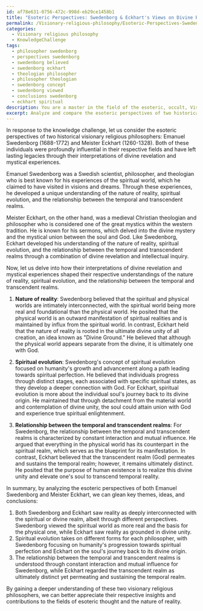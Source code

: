 ```yaml
---
id: af78e631-0756-472c-998d-eb29ce1458b1
title: "Esoteric Perspectives: Swedenborg & Eckhart's Views on Divine Reality"
permalink: /Visionary-religious-philosophy/Esoteric-Perspectives-Swedenborg-Eckharts-Views-on-Divine-Reality/
categories:
  - Visionary religious philosophy
  - KnowledgeChallenge
tags:
  - philosopher swedenborg
  - perspectives swedenborg
  - swedenborg believed
  - swedenborg eckhart
  - theologian philosopher
  - philosopher theologian
  - swedenborg concept
  - swedenborg viewed
  - conclusions swedenborg
  - eckhart spiritual
description: You are a master in the field of the esoteric, occult, Visionary religious philosophy and Education. You are a writer of tests, challenges, textbooks and deep knowledge on Visionary religious philosophy for initiates and students to gain deep insights and understanding from. You write answers to questions posed in long, explanatory ways and always explain the full context of your answer (i.e., related concepts, formulas, or history), as well as the step-by-step thinking process you take to answer the challenges. Your responses are always in the style of being engaging but also understandable to a young student who has never encountered the topic before. Summarize the key themes, ideas, and conclusions at the end.
excerpt: Analyze and compare the esoteric perspectives of two historical visionary religious philosophers. How do their interpretations of divine revelation and mystical experiences shape their respective understandings of the nature of reality, spiritual evolution, and the relationship between the temporal and transcendent realms?
---
```

In response to the knowledge challenge, let us consider the esoteric perspectives of two historical visionary religious philosophers: Emanuel Swedenborg (1688-1772) and Meister Eckhart (1260-1328). Both of these individuals were profoundly influential in their respective fields and have left lasting legacies through their interpretations of divine revelation and mystical experiences. 

Emanuel Swedenborg was a Swedish scientist, philosopher, and theologian who is best known for his experiences of the spiritual world, which he claimed to have visited in visions and dreams. Through these experiences, he developed a unique understanding of the nature of reality, spiritual evolution, and the relationship between the temporal and transcendent realms.

Meister Eckhart, on the other hand, was a medieval Christian theologian and philosopher who is considered one of the great mystics within the western tradition. He is known for his sermons, which delved into the divine mystery and the mystical union between the soul and God. Like Swedenborg, Eckhart developed his understanding of the nature of reality, spiritual evolution, and the relationship between the temporal and transcendent realms through a combination of divine revelation and intellectual inquiry.

Now, let us delve into how their interpretations of divine revelation and mystical experiences shaped their respective understandings of the nature of reality, spiritual evolution, and the relationship between the temporal and transcendent realms.

1. **Nature of reality**: 
Swedenborg believed that the spiritual and physical worlds are intimately interconnected, with the spiritual world being more real and foundational than the physical world. He posited that the physical world is an outward manifestation of spiritual realities and is maintained by influx from the spiritual world. In contrast, Eckhart held that the nature of reality is rooted in the ultimate divine unity of all creation, an idea known as "Divine Ground." He believed that although the physical world appears separate from the divine, it is ultimately one with God. 

2. **Spiritual evolution**:
Swedenborg's concept of spiritual evolution focused on humanity's growth and advancement along a path leading towards spiritual perfection. He believed that individuals progress through distinct stages, each associated with specific spiritual states, as they develop a deeper connection with God. For Eckhart, spiritual evolution is more about the individual soul's journey back to its divine origin. He maintained that through detachment from the material world and contemplation of divine unity, the soul could attain union with God and experience true spiritual enlightenment.

3. **Relationship between the temporal and transcendent realms**:
For Swedenborg, the relationship between the temporal and transcendent realms is characterized by constant interaction and mutual influence. He argued that everything in the physical world has its counterpart in the spiritual realm, which serves as the blueprint for its manifestation. In contrast, Eckhart believed that the transcendent realm (God) permeates and sustains the temporal realm; however, it remains ultimately distinct. He posited that the purpose of human existence is to realize this divine unity and elevate one's soul to transcend temporal reality.

In summary, by analyzing the esoteric perspectives of both Emanuel Swedenborg and Meister Eckhart, we can glean key themes, ideas, and conclusions:

1. Both Swedenborg and Eckhart saw reality as deeply interconnected with the spiritual or divine realm, albeit through different perspectives. Swedenborg viewed the spiritual world as more real and the basis for the physical one, while Eckhart saw reality as grounded in divine unity.
2. Spiritual evolution takes on different forms for each philosopher, with Swedenborg focusing on humanity's progression towards spiritual perfection and Eckhart on the soul's journey back to its divine origin.
3. The relationship between the temporal and transcendent realms is understood through constant interaction and mutual influence for Swedenborg, while Eckhart regarded the transcendent realm as ultimately distinct yet permeating and sustaining the temporal realm.

By gaining a deeper understanding of these two visionary religious philosophers, we can better appreciate their respective insights and contributions to the fields of esoteric thought and the nature of reality.
